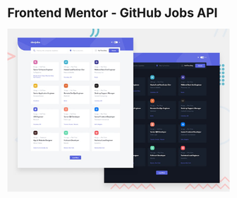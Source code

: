 # Frontend Mentor - GitHub Jobs API

![Design preview for the GitHub Jobs API coding challenge](./preview.jpg)
